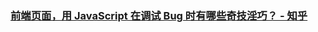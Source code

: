 ### [前端页面，用 JavaScript 在调试 Bug 时有哪些奇技淫巧？ - 知乎](https://www.zhihu.com/question/35667558/answer/530643532)
